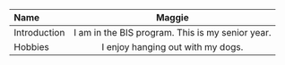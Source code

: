 | Name | Maggie |
| :--- |  :---: |
| Introduction | I am in the BIS program. This is my senior year.
| Hobbies |  I enjoy hanging out with my dogs.


